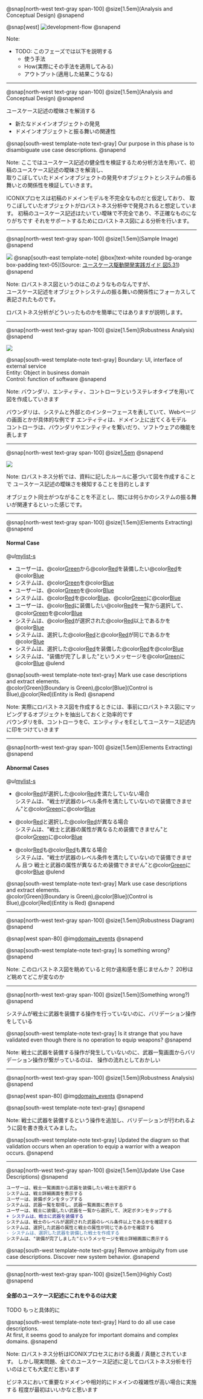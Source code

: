 @snap[north-west text-gray span-100]
@size[1.5em](Analysis and Conceptual Design)
@snapend

@snap[west]
![development-flow](assets/img/development-flow-focus3.png)
@snapend

Note:

* TODO: このフェーズでは以下を説明する 
    * 使う手法
    * How(実際にその手法を適用してみる)
    * アウトプット(適用した結果こうなる)

---

@snap[north-west text-gray span-100]
@size[1.5em](Analysis and Conceptual Design)
@snapend

ユースケース記述の曖昧さを解消する
- 新たなドメインオブジェクトの発見
- ドメインオブジェクトと振る舞いの関連性

@snap[south-west template-note text-gray]
Our purpose in this phase is to disambiguate use case descriptions.
@snapend

Note:
ここではユースケース記述の健全性を検証するため分析方法を用いて、初稿のユースケース記述の曖昧さを解消し、  
取りこぼしていたドメインオブジェクトの発見やオブジェクトとシステムの振る舞いとの関係性を検証していきます。  


ICONIXプロセスは初稿のドメインモデルを不完全なものだと仮定しており、
取りこぼしていたオブジェクトがロバストネス分析中で発見されると想定しています。
初稿のユースケース記述はたいてい曖昧で不完全であり、不正確なものになりがちです
それをサポートするためにロバストネス図による分析を行います。

---
@snap[north-west text-gray span-100]
@size[1.5em](Sample Image)
@snapend

![](assets/img/robustness/robustness-sample.png)
@snap[south-east template-note]
@box[text-white rounded bg-orange box-padding text-05](Source: [ユースケース駆動開発実践ガイド 図5.31](https://www.shoeisha.co.jp/book/detail/9784798114453))
@snapend

Note:
ロバストネス図というのはこのようなものなんですが、  
ユースケース記述をオブジェクトシステムの振る舞いの関係性にフォーカスして表記されたものです。

ロバストネス分析がどういったものかを簡単にではありますが説明します。  

---
@snap[north-west text-gray span-100]
@size[1.5em](Robustness Analysis)
@snapend

![](assets/img/robustness/robustness-icon.png)

@snap[south-west template-note text-gray]
Boundary: UI, interface of external service<br>
Entity: Object in business domain<br>
Control: function of software
@snapend

Note:
バウンダリ、エンティティ、コントローラというステレオタイプを用いて図を作成していきます

バウンダリは、システムと外部とのインターフェースを表していて、Webページの画面とかが具体的な例です
エンティティは、ドメイン上に出てくるモデル  
コントローラは、バウンダリやエンティティを繋いだり、ソフトウェアの機能を表します

---
@snap[north-west text-gray span-100]
@size[1.5em](Rules)
@snapend

![](assets/img/robustness/robustness-rules.png)

Note:
ロバストネス分析では、資料に記したルールに基づいて図を作成することで
ユースケース記述の曖昧さを検知することを目的とします

オブジェクト同士がつながることを不正とし、間には何らかのシステムの振る舞いが関連するといった感じです。 

---
@snap[north-west text-gray span-100]
@size[1.5em](Elements Extracting)
@snapend

#### Normal Case
@ul[mylist-s](true)
- ユーザーは、@color[Green](戦士一覧画面)から@color[Red](武器)を装備したい@color[Red](戦士)を@color[Blue](選択する)
- システムは、@color[Green](戦士詳細画面)を@color[Blue](表示する)
- ユーザーは、@color[Green](装備ボタン)を@color[Blue](タップする)
- システムは、@color[Red](武器一覧)を@color[Blue](取得し)、@color[Green](武器一覧画面)に@color[Blue](表示する)
- ユーザーは、@color[Red](戦士)に装備したい@color[Red](武器)を一覧から選択して、@color[Green](決定ボタン)を@color[Blue](タップする)
- システムは、@color[Red](戦士のレベル)が選択された@color[Red](武器のレベル条件)以上であるかを@color[Blue](確認する)
- システムは、選択した@color[Red](武器の属性)と@color[Red](戦士の属性)が同じであるかを@color[Blue](確認する)
- システムは、選択した@color[Red](武器)を装備した@color[Red](戦士)を@color[Blue](作成する)
- システムは、"装備が完了しました"というメッセージを@color[Green](戦士詳細画面)に@color[Blue](表示する)
@ulend

@snap[south-west template-note text-gray]
Mark use case descriptions and extract elements.  
@color[Green](Boundary is Green),@color[Blue](Control is Blue),@color[Red](Entity is Red)
@snapend

Note:
実際にロバストネス図を作成するときには、事前にロバストネス図にマッピングするオブジェクトを抽出しておくと効率的です  
バウンダリをB、コントローラをC、エンティティをEとしてユースケース記述内に印をつけていきます

---
@snap[north-west text-gray span-100]
@size[1.5em](Elements Extracting)
@snapend

#### Abnormal Cases
@ul[mylist-s](true)
- @color[Red](戦士のレベル)が選択した@color[Red](武器のレベル条件)を満たしていない場合<br>システムは、"戦士が武器のレベル条件を満たしていないので装備できません"と@color[Green](戦士詳細画面)に@color[Blue](表示する)

- @color[Red](戦士の属性)と選択した@color[Red](武器の属性)が異なる場合<br>システムは、"戦士と武器の属性が異なるため装備できません"と@color[Green](戦士詳細画面)に@color[Blue](表示する)

- @color[Red](戦士のレベル)も@color[Red](属性)も異なる場合<br>システムは、"戦士が武器のレベル条件を満たしていないので装備できません 且つ 戦士と武器の属性が異なるため装備できません"と@color[Green](戦士詳細画面)に@color[Blue](表示する)
@ulend

@snap[south-west template-note text-gray]
Mark use case descriptions and extract elements.  
@color[Green](Boundary is Green),@color[Blue](Control is Blue),@color[Red](Entity is Red)
@snapend

---
@snap[north-west text-gray span-100]
@size[1.5em](Robustness Diagram)
@snapend

@snap[west span-80]
@img[domain_events](assets/img/robustness/first-robustness-diagram.png)
@snapend

@snap[south-west template-note text-gray]
Is something wrong?
@snapend

Note:
このロバストネス図を眺めていると何か違和感を感じませんか？
20秒ほど眺めてどこが変なのか

---
@snap[north-west text-gray span-100]
@size[1.5em](Something wrong?)
@snapend

システムが戦士に武器を装備する操作を行っていないのに、バリデーション操作をしている

@snap[south-west template-note text-gray]
Is it strange that you have validated even though there is no operation to equip weapons?
@snapend

Note:
戦士に武器を装備する操作が発生していないのに、武器一覧画面からバリデーション操作が繋がっているのは、
操作の流れとしておかしい

---
@snap[north-west text-gray span-100]
@size[1.5em](Robustness Analysis)
@snapend

@snap[west span-80]
@img[domain_events](assets/img/robustness/updated-robustness-diagram.png)
@snapend

@snap[south-west template-note text-gray]
@snapend

Note:
戦士に武器を装備するという操作を追加し、バリデーションが行われるように図を書き換えてみました。  

@snap[south-west template-note text-gray]
Updated the diagram so that validation occurs when an operation to equip a warrior with a weapon occurs.
@snapend

---
@snap[north-west text-gray span-100]
@size[1.5em](Update Use Case Descriptions)
@snapend

```diff
ユーザーは、戦士一覧画面から武器を装備したい戦士を選択する
システムは、戦士詳細画面を表示する
ユーザーは、装備ボタンをタップする
システムは、武器一覧を取得し、武器一覧画面に表示する
ユーザーは、戦士に装備したい武器を一覧から選択して、決定ボタンをタップする
+ システムは、戦士に武器を装備する
システムは、戦士のレベルが選択された武器のレベル条件以上であるかを確認する
システムは、選択した武器の属性と戦士の属性が同じであるかを確認する
- システムは、選択した武器を装備した戦士を作成する
システムは、"装備が完了しました"というメッセージを戦士詳細画面に表示する
```

@snap[south-west template-note text-gray]
Remove ambiguity from use case descriptions.
Discover new system behavior.
@snapend

---
@snap[north-west text-gray span-100]
@size[1.5em](Highly Cost)
@snapend

#### 全部のユースケース記述にこれをやるのは大変
TODO もっと具体的に

@snap[south-west template-note text-gray]
Hard to do all use case descriptions.  
At first, it seems good to analyze for important domains and complex domains.
@snapend

Note:
ロバストネス分析はICONIXプロセスにおける奥義 / 真髄とされています。
しかし現実問題、全てのユースケース記述に足してロバストネス分析を行いのはとても大変だと思います

ビジネスにおいて重要なドメインや相対的にドメインの複雑性が高い場合に実施する
程度が最初はいいかなと思います
